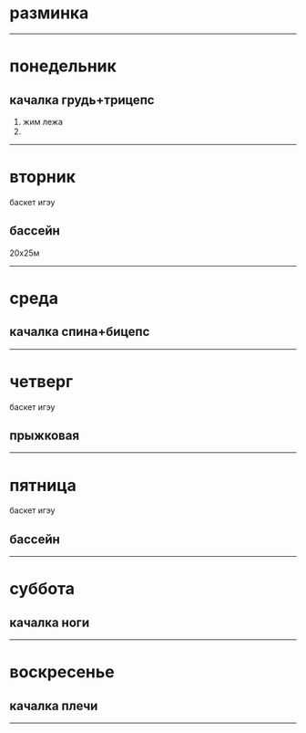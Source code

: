 # разминка

---
# понедельник
## качалка грудь+трицепс
1. жим лежа
2. 

---
# вторник
баскет игэу
## бассейн
20x25м

---

# среда
## качалка спина+бицепс



---

# четверг
баскет игэу
## прыжковая


---
# пятница
баскет игэу
## бассейн


---
# суббота
## качалка ноги


---
# воскресенье
## качалка плечи


---